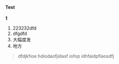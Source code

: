 #### Test
**1**
1. 223232dfd
2. dfgdfd
3. 大幅度发
4. 地方

> dfdjkfioe hdiodaofjidasf iofop 
> idhfaidpfiaosdfj


